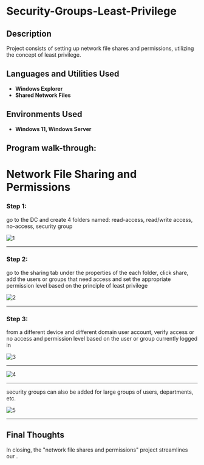 <h1>Security-Groups-Least-Privilege</h1>

<h2>Description</h2>
Project consists of setting up network file shares and permissions, utilizing the concept of least privilege.
<br />


<h2>Languages and Utilities Used</h2>

- <b>Windows Explorer</b>
- <b>Shared Network Files</b> 

<h2>Environments Used </h2>

- <b>Windows 11, Windows Server</b>

<h2>Program walk-through:</h2>

<h1>Network File Sharing and Permissions</h1>

<h3>Step 1: </h3>
<p> go to the DC and create 4 folders named: read-access, read/write access, no-access, security group</p>

![1](https://github.com/user-attachments/assets/1f2978a4-e09b-49b4-b255-0da8af12c488)


____


<h3>Step 2:  </h3>
<p>go to the sharing tab under the properties of the each folder, click share, add the users or groups that need access and set the appropriate permission level based on the principle of least privilege</p>


![2](https://github.com/user-attachments/assets/1c33ae85-55dc-46b7-a17f-5e2bcccd35f6)


_____


<h3>Step 3: </h3>
<p>from a different device and different domain user account, verify access or no access and permission level based on the user or group currently logged in</p>


![3](https://github.com/user-attachments/assets/997e065f-1536-412b-baba-f327d6e086f3)



____


![4](https://github.com/user-attachments/assets/e77f6153-ac72-457c-9839-21d0bb231bda)


____


security groups can also be added for large groups of users, departments, etc.


![5](https://github.com/user-attachments/assets/2296a89c-46d2-4f38-9d92-baaaca1f2145)


____



<h2> Final Thoughts </h2>

<p> In closing, the "network file shares and permissions" project streamlines our  .</p>
